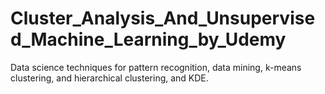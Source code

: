 # Cluster_Analysis_And_Unsupervised_Machine_Learning_by_Udemy
Data science techniques for pattern recognition, data mining, k-means clustering, and hierarchical clustering, and KDE.
